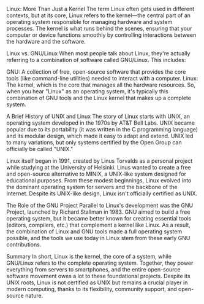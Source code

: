 
Linux: More Than Just a Kernel
The term Linux often gets used in different contexts, but at its core, Linux refers to the kernel—the central part of an operating system responsible for managing hardware and system processes. The kernel is what runs behind the scenes, ensuring that your computer or device functions smoothly by controlling interactions between the hardware and the software.

Linux vs. GNU/Linux
When most people talk about Linux, they're actually referring to a combination of software called GNU/Linux. This includes:

GNU: A collection of free, open-source software that provides the core tools (like command-line utilities) needed to interact with a computer.
Linux: The kernel, which is the core that manages all the hardware resources.
So, when you hear "Linux" as an operating system, it's typically this combination of GNU tools and the Linux kernel that makes up a complete system.

A Brief History of UNIX and Linux
The story of Linux starts with UNIX, an operating system developed in the 1970s by AT&T Bell Labs. UNIX became popular due to its portability (it was written in the C programming language) and its modular design, which made it easy to adapt and extend. UNIX led to many variations, but only systems certified by the Open Group can officially be called "UNIX."

Linux itself began in 1991, created by Linus Torvalds as a personal project while studying at the University of Helsinki. Linus wanted to create a free and open-source alternative to MINIX, a UNIX-like system designed for educational purposes. From these modest beginnings, Linux evolved into the dominant operating system for servers and the backbone of the Internet. Despite its UNIX-like design, Linux isn't officially certified as UNIX.

The Role of the GNU Project
Parallel to Linux's development was the GNU Project, launched by Richard Stallman in 1983. GNU aimed to build a free operating system, but it became better known for creating essential tools (editors, compilers, etc.) that complement a kernel like Linux. As a result, the combination of Linux and GNU tools made a full operating system possible, and the tools we use today in Linux stem from these early GNU contributions.

Summary
In short, Linux is the kernel, the core of a system, while GNU/Linux refers to the complete operating system. Together, they power everything from servers to smartphones, and the entire open-source software movement owes a lot to these foundational projects. Despite its UNIX roots, Linux is not certified as UNIX but remains a crucial player in modern computing, thanks to its flexibility, community support, and open-source nature.